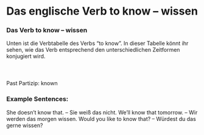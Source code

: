 # Das englische Verb to know – wissen

[](http://www.jabbalab.com/blog/wp-content/uploads/2012/01/to-know.jpg)

### Das Verb to know – wissen

Unten ist die Verbtabelle des Verbs “to know”. In dieser Tabelle könnt ihr sehen, wie das Verb entsprechend den unterschiedlichen Zeitformen konjugiert wird. 

### 


 

Past Partizip: known

### Example Sentences:

She doesn’t know that. – Sie weiß das nicht.
We’ll know that tomorrow. – Wir werden das morgen wissen.
Would you like to know that? – Würdest du das gerne wissen?
